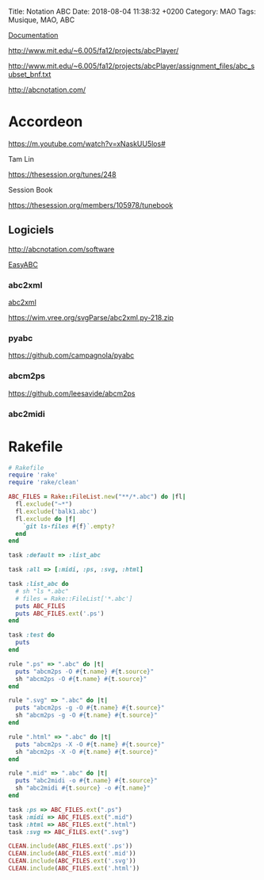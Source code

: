 Title:  Notation ABC
Date:   2018-08-04 11:38:32 +0200
Category: MAO
Tags: Musique, MAO, ABC


[Documentation](http://abcnotation.com/wiki/abc:standard:v2.2)

<http://www.mit.edu/~6.005/fa12/projects/abcPlayer/>

<http://www.mit.edu/~6.005/fa12/projects/abcPlayer/assignment_files/abc_subset_bnf.txt>

<http://abcnotation.com/>

# Accordeon

<https://m.youtube.com/watch?v=xNaskUU5los#>

Tam Lin

<https://thesession.org/tunes/248>

Session Book

<https://thesession.org/members/105978/tunebook>

## Logiciels

<http://abcnotation.com/software>

[EasyABC](https://www.nilsliberg.se/ksp/easyabc/)

### abc2xml

[abc2xml](https://wim.vree.org/svgParse/abc2xml.html)

<https://wim.vree.org/svgParse/abc2xml.py-218.zip>

### pyabc

<https://github.com/campagnola/pyabc>

### abcm2ps

<https://github.com/leesavide/abcm2ps>

### abc2midi



# Rakefile

```ruby
# Rakefile
require 'rake'
require 'rake/clean'

ABC_FILES = Rake::FileList.new("**/*.abc") do |fl|
  fl.exclude("~*")
  fl.exclude('balk1.abc')
  fl.exclude do |f|
    `git ls-files #{f}`.empty?
  end
end

task :default => :list_abc

task :all => [:midi, :ps, :svg, :html]

task :list_abc do
  # sh "ls *.abc"
  # files = Rake::FileList['*.abc']
  puts ABC_FILES
  puts ABC_FILES.ext('.ps')
end

task :test do
  puts 
end

rule ".ps" => ".abc" do |t|
  puts "abcm2ps -O #{t.name} #{t.source}"
  sh "abcm2ps -O #{t.name} #{t.source}"
end

rule ".svg" => ".abc" do |t|
  puts "abcm2ps -g -O #{t.name} #{t.source}"
  sh "abcm2ps -g -O #{t.name} #{t.source}"
end

rule ".html" => ".abc" do |t|
  puts "abcm2ps -X -O #{t.name} #{t.source}"
  sh "abcm2ps -X -O #{t.name} #{t.source}"
end

rule ".mid" => ".abc" do |t|
  puts "abc2midi -o #{t.name} #{t.source}"
  sh "abc2midi #{t.source} -o #{t.name}"
end

task :ps => ABC_FILES.ext(".ps")
task :midi => ABC_FILES.ext(".mid")
task :html => ABC_FILES.ext(".html")
task :svg => ABC_FILES.ext(".svg")

CLEAN.include(ABC_FILES.ext('.ps'))
CLEAN.include(ABC_FILES.ext('.mid'))
CLEAN.include(ABC_FILES.ext('.svg'))
CLEAN.include(ABC_FILES.ext('.html'))
```
